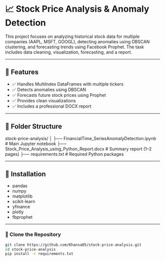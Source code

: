 # 📈 Stock Price Analysis & Anomaly Detection

This project focuses on analyzing historical stock data for multiple companies (AAPL, MSFT, GOOGL), detecting anomalies using DBSCAN clustering, and forecasting trends using Facebook Prophet. The task includes data cleaning, visualization, forecasting, and a report.

---

## 🧠 Features

- ✅ Handles MultiIndex DataFrames with multiple tickers
- ✅ Detects anomalies using DBSCAN
- ✅ Forecasts future stock prices using Prophet
- ✅ Provides clean visualizations
- ✅ Includes a professional DOCX report

---

## 📁 Folder Structure

stock-price-analysis/
│
├── FinancialTime_SeriesAnomalyDetection.ipynb # Main Jupyter notebook
├── Stock_Price_Analysis_using_Python_Report.docx # Summary report (1–2 pages)
├── requirements.txt # Required Python packages

---

## 🔧 Installation

- pandas
- numpy
- matplotlib
- scikit-learn
- yfinance
- plotly
- fbprophet

---

### 🔗 Clone the Repository

```bash
git clone https://github.com/Khansa05/stock-price-analysis.git
cd stock-price-analysis
pip install -r requirements.txt
